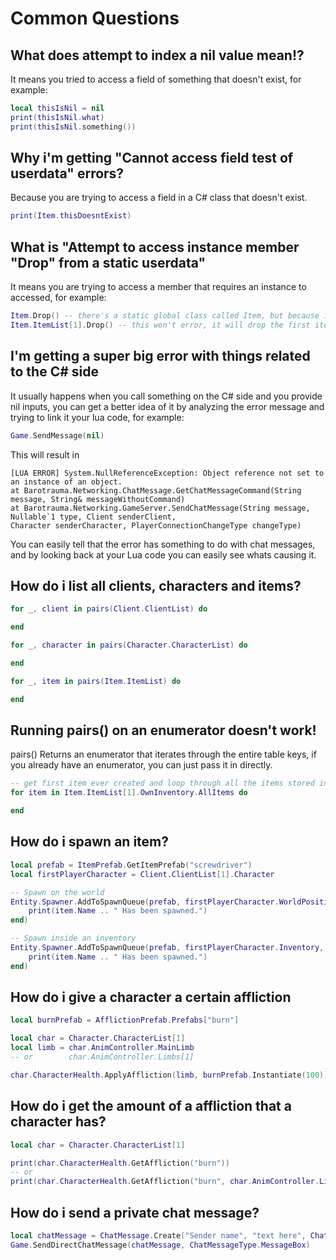 # Common Questions

## What does attempt to index a nil value mean!?
It means you tried to access a field of something that doesn't exist, for example:
```lua
local thisIsNil = nil
print(thisIsNil.what)
print(thisIsNil.something())
```

## Why i'm getting "Cannot access field test of userdata<something>" errors?
Because you are trying to access a field in a C# class that doesn't exist.
```lua
print(Item.thisDoesntExist)
```

## What is "Attempt to access instance member "Drop" from a static userdata"
It means you are trying to access a member that requires an instance to accessed, for example:
```lua
Item.Drop() -- there's a static global class called Item, but because it's static, you can't call item specific things on it, this will error.
Item.ItemList[1].Drop() -- this won't error, it will drop the first item ever created.
```

## I'm getting a super big error with things related to the C# side
It usually happens when you call something on the C# side and you provide nil inputs, you can get a better idea of it by analyzing the error message and trying to link it your lua code, for example:
```lua
Game.SendMessage(nil)
```
This will result in 
```
[LUA ERROR] System.NullReferenceException: Object reference not set to an instance of an object.
at Barotrauma.Networking.ChatMessage.GetChatMessageCommand(String message, String& messageWithoutCommand)
at Barotrauma.Networking.GameServer.SendChatMessage(String message, Nullable`1 type, Client senderClient, 
Character senderCharacter, PlayerConnectionChangeType changeType)
```
You can easily tell that the error has something to do with chat messages, and by looking back at your Lua code you can easily see whats causing it.

## How do i list all clients, characters and items?
```lua
for _, client in pairs(Client.ClientList) do

end

for _, character in pairs(Character.CharacterList) do

end

for _, item in pairs(Item.ItemList) do

end
```

## Running pairs() on an enumerator doesn't work!
pairs() Returns an enumerator that iterates through the entire table keys, if you already have an enumerator, you can just pass it in directly.
```lua
-- get first item ever created and loop through all the items stored inside it.
for item in Item.ItemList[1].OwnInventory.AllItems do

end
```

## How do i spawn an item?
```lua
local prefab = ItemPrefab.GetItemPrefab("screwdriver")
local firstPlayerCharacter = Client.ClientList[1].Character

-- Spawn on the world
Entity.Spawner.AddToSpawnQueue(prefab, firstPlayerCharacter.WorldPosition, nil, nil, function(item)
    print(item.Name .. " Has been spawned.")
end)

-- Spawn inside an inventory
Entity.Spawner.AddToSpawnQueue(prefab, firstPlayerCharacter.Inventory, nil, nil, function(item)
    print(item.Name .. " Has been spawned.")
end)
```

## How do i give a character a certain affliction

```lua
local burnPrefab = AfflictionPrefab.Prefabs["burn"]

local char = Character.CharacterList[1]
local limb = char.AnimController.MainLimb
-- or        char.AnimController.Limbs[1]

char.CharacterHealth.ApplyAffliction(limb, burnPrefab.Instantiate(100))

```

## How do i get the amount of a affliction that a character has?

```lua
local char = Character.CharacterList[1]

print(char.CharacterHealth.GetAffliction("burn"))
-- or
print(char.CharacterHealth.GetAffliction("burn", char.AnimController.Limbs[1]))
```

## How do i send a private chat message?

```lua
local chatMessage = ChatMessage.Create("Sender name", "text here", ChatMessageType.MessageBox, nil, nil)
Game.SendDirectChatMessage(chatMessage, ChatMessageType.MessageBox)
```
